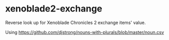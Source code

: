# xenoblade2-exchange
Reverse look up for Xenoblade Chronicles 2 exchange items' value. 

Using https://github.com/djstrong/nouns-with-plurals/blob/master/noun.csv
